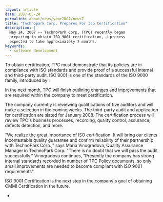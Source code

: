 ```yaml
---
layout: article
date: 2007-05-24
permalink: about/news/year2007/news7
title: "Technopark Corp. Prepares For Iso Certification"
description: |
  May 24, 2007 -- TechnoPark Corp. (TPC) recently began
  preparing to obtain ISO 9001 certification, a process
  expected to take approximately 7 months.
keywords:
  - software development
---
```


To obtain certification, TPC must demonstrate that its policies are in compliance with ISO standards 
and provide proof of a successful internal and third-party audit. ISO 9001 is one of the standards 
of the ISO 9000 family, introduced by .

In the next month, TPC will finish outlining changes and improvements that are required within the 
company to meet certification.

The company currently is reviewing qualifications of five auditors and will make a selection in the 
coming weeks. The third-party audit and application for certification are slated for January 2008. 
The certification process will review TPC's business processes, recording, quality control, 
assurance, defects detection, and more.

"We realize the great importance of ISO certification. It will bring our clients incontestable 
quality guarantee and confirm reliability of their partnership with TechnoPark Corp.," says Maria 
Vinogradova, Quality Assurance Manager in TechnoPark Corp. "There is no doubt that we will pass the 
audit successfully." Vinogradova continues, "Presently the company has strong internal standards 
recorded in number of TPC Policy documents, so only small improvements are needed to become 
compliant with ISO 9001 requirements".

ISO 9001 Certification is the next step in the company's goal of obtaining CMMI Certification in the future.

 *
